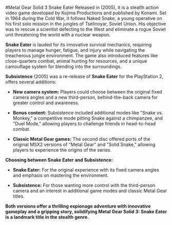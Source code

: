 #Metal Gear Solid 3 Snake Eater
 Released in \(2005\), it is a stealth action video game developed by Kojima Productions
and published by Konami. Set in 1964 during the Cold War, it follows
Naked Snake, a young operative on his first solo mission in the jungles
of Tselinoyar, Soviet Union. His objective was to rescue a scientist defecting
to the West and eliminate a rogue Soviet unit threatening the world with
a nuclear weapon.

**Snake Eater** is lauded for its innovative survival mechanics,
requiring players to manage hunger, fatigue, and injury while navigating
the treacherous jungle environment. The game also introduced features
like close-quarters combat, animal hunting for resources, and a unique
camouflage system for blending into the surroundings.

**Subsistence** (2005) was a re-release of **Snake Eater** for the
PlayStation 2, offers several additions:

-   **New camera system:** Players could choose between the original
    fixed camera angles and a new third-person, behind-the-back camera
    for greater control and awareness.

-   **Bonus content:** Subsistence included additional modes like
    \"Snake vs. Monkey,\" a competitive mode pitting Snake against a
    chimpanzee, and \"Duel Mode,\" allowing players to challenge friends
    in head-to-head combat.

-   **Classic Metal Gear games:** The second disc offered ports of the
    original MSX2 versions of \"Metal Gear\" and \"Solid Snake,\"
    allowing players to experience the origins of the series.

**Choosing between Snake Eater and Subsistence:**

-   **Snake Eater:** For the original experience with its fixed camera
    angles and emphasis on mastering the environment.

-   **Subsistence:** For those wanting more control with the
    third-person camera and an interest in additional game modes and
    classic Metal Gear titles.

**Both versions offer a thrilling espionage adventure with innovative
gameplay and a gripping story, solidifying Metal Gear Solid 3: Snake
Eater is a landmark title in the stealth genre.**
